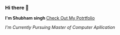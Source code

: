 ### Hi there 👋
 <b>I'm Shubham singh </b> [Check Out My Potrtfolio ](https://shubmsingh.github.io/Shubhamsingh.github.io/)
 
 <i>I'm Currently Pursuing Master of Computer Apllication </i>
<!--
**shubmSingh/shubmSingh** is a ✨ _special_ ✨ repository because its `README.md` (this file) appears on your GitHub profile.

Here are some ideas to get you started:

- 🔭 I’m currently working on ...
- 🌱 I’m currently learning ...
- 👯 I’m looking to collaborate on ...
- 🤔 I’m looking for help with ...
- 💬 Ask me about ...
- 📫 How to reach me: ...
- 😄 Pronouns: ...
- ⚡ Fun fact: ...
-->

